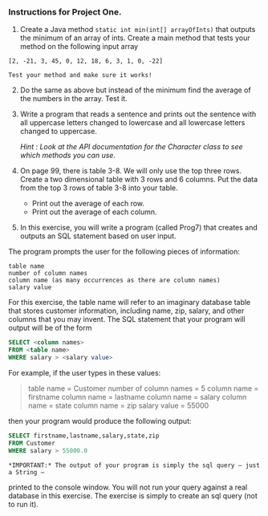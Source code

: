 ### Instructions for Project One.

1. Create a Java method `static int min(int[] arrayOfInts)` that outputs
the minimum of an array of ints. Create a main method that tests
your method on the following input array

```
[2, -21, 3, 45, 0, 12, 18, 6, 3, 1, 0, -22]
```

    Test your method and make sure it works!

2. Do the same as above but instead of the minimum find the average of
the numbers in the array.  Test it.
3. Write a program that reads a sentence and prints out the sentence with
all uppercase letters changed to lowercase and all lowercase letters changed to uppercase.

    _Hint :  Look at the API documentation for the  Character  class to see which methods you can use._

4. On page 99, there is table 3-8.  We will only use the top three rows.
   Create a two dimensional table with  3  rows and  6  columns.
   Put the data from the top 3 rows of table 3-8 into your table.

    * Print out the average of each row.
    * Print out the average of each column.
    
7. In this exercise, you will write a program (called Prog7) that creates
and outputs an SQL statement based on user input.

The program prompts the user for the following pieces of information:

```
table name
number of column names
column name (as many occurrences as there are column names)
salary value
```

For this exercise, the table name will refer to an imaginary database table that stores
customer information, including name, zip, salary, and other columns that you may
invent. The SQL statement that your program will output will be of the form

```sql
SELECT <column names>
FROM <table name>
WHERE salary > <salary value>
```

For example, if the user types in these values:

>table name = Customer
>number of column names = 5
>column name = firstname
>column name = lastname
>column name = salary
>column name = state
>column name = zip
>salary value = 55000

then your program would produce the following output:

```sql
SELECT firstname,lastname,salary,state,zip
FROM Customer
WHERE salary > 55000.0
```

    *IMPORTANT:* The output of your program is simply the sql query – just a String –
printed to the console window. You will not run your query against a real database in this
exercise. The exercise is simply to create an sql query (not to run it).